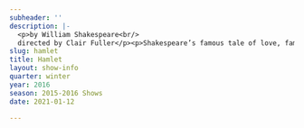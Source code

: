 ```yaml
---
subheader: ''
description: |-
  <p>by William Shakespeare<br/>
  directed by Clair Fuller</p><p>Shakespeare’s famous tale of love, family, honor and murder has been told across the world in many styles, but rarely is the titular character played by a woman.  In Clair Fuller’s production, Hamlet and Horatio have been cast as women to bring to the forefront the themes of gender and power already in place in Shakespeare’s timeless story of thwarted love, quests for justice and tragic end.</p><p><strong>Eloise Hyman</strong> (Hamlet) is a third-year Jewish Studies major. Previous UT credits include: Ruth in <em>The Effect of Gamma Rays on Man in the Moon Marigolds, </em>Venticcello in <em>Amadeus, </em>Nell in <em>Endgame, </em>Hippolyta &amp; Peaseblossom in <em>Midsummer, </em>and Candy Cotton in <em>Barely There</em>, a Musical Theater Workshop.</p><p><strong>Dee Nitz</strong> (Gertrude) is a third-year Theater and Performance Studies major. Their previous acting roles with UT include <em>Cowboy Mouth</em> (Lobsterman) and Workshops (<em>Angels in America</em>: Prior). They have also performed in <em>The Resurrection</em>, directed twice for Theater[24], devised and acted in <em>Christmas with the Hoppenstedts</em> (Mirror) in Berlin, and are a member of the 28th Generation of Off-Off Campus. In addition, they are excited to return to UT Committee this upcoming quarter. This is their first production with the Dean's Men, and they are absolutely thrilled.</p><p><strong>Margaret Glazier</strong> (Claudius) is a first-year in the College majoring in Political Science and English Literature. This is her first time in a Univeristy Theater production.</p> <p><strong>Margot Carlson</strong> (Horatio) is a first-year student. This is her first acting credit at the University. Previous acting credits include <em>The Sound of Music</em> (Maria), <em>The Secret Garden </em>(Martha), <em>Eurydice </em>(Orpheus), <em>As You Like It</em> (Rosalind), <em>A Midsummer Night's Dream </em>(Helena), and <em>A Winter's Tale</em> (Perdita).</p><p><strong>Shubhra Murarka</strong> (Ophelia) is a fourth-year in the College. Previous acting credits include New Work Week, Workshops (<em>The Fear</em>), and <em>The Effect of Gamma Rays on Man-in-the-Moon Marigolds</em>. She joined the Dean's Men as an assistant to the props master on <em>Midsummer's Night Dream</em>.</p><p><strong>Chase Woods</strong> (Laertes) is a third-year in the College majoring in Public Policy with a focus in Urban Education. He has previously worked on <em>Love's Labours Lost</em> (Ferdinand), <em>Henry V </em>(Henry), and <em>Sure Thing </em>(someone). Chase is also the Social Chair for the Dean's Men.</p> <p><strong>Quinn Kane</strong> (Polonius) is a first-year Classics Major. Previous UT credits include <em>Urinetown </em>(Bobby). This is Quinn's first Dean's Men show!</p><p><strong>Jakob Solheim</strong> (Rosencrantz) is a second-year Economics and Public Policy major in the College. He is delighted to act in his third Dean's Men show, having previously appeared in <em>Twelfth Night </em>(Sir Andrew) and <em>Love's Labour's Lost </em>(Anthony Dull, Mercade). Other credits include NWW, UT's <em>Amadeus</em> (Ensemble) and CES's <em>Life of Galileo</em> (Galileo).</p><p><strong>Emily Lovett </strong>(Guildenstern) is a first-year in the College majoring in English and Music. This is her first UT show.</p><p><strong>Emma Glass </strong>(Osric/Clown 1/Player 3) is a third-year Political Science major. Previous acting credits include University Theater's <em>The Effect of Gamma Rays on Man in the Moon Marigolds</em> (Janice, Nanny) and <em>Miss Julie </em>(Mother). Emma also performs with the Classical Entertainment Society, Le Vox and Vorris Circus, and University Ballet.</p> <p><strong>Gabriel Rourke </strong>(Marcellus, Player 1, and Clown 2) is a first-year, planning to major in Mathematics, Physics, Economics, or Political Science, or something. This is Gabe's first play at UChicago.</p><p><strong>Remy Solomon </strong>(Bernardo/Player 2/Priest) is a second-year Interdisciplinary Humanities major with no previous theater experience.</p><p> </p><p><strong>Clair Fuller </strong>(Director) is a fourth-year in the College majoring in Gender &amp; Sexuality Studies and English. <em>Hamlet</em> is their first directing experience, having previously performed with UT, the Dean's Men, and other campus performing groups. Previous acting credits consist mainly of evil men, including <em>Urinetown </em>(Mr. McQueen), <em>The Tempest </em>(Antonio), <em>Richard II </em>(Northumberland), and <em>Much Ado About Nothing </em>("Donna Joan"/Don Jon).</p><p><strong>Lauren Eames </strong>(Production Manager) is a third year Religious Studies Major with a minor in Art History. For University Theater: <em>Hamlet </em>(PM); <em>Richard II </em>(PM); <em>Endgame</em> (LD); <em>Buried in Bughouse Square: A Studs Terkel Circus</em> (ME); <em>Godspell</em> (ME); <em>Fool For Love</em> (ME); <em>The Hamletmachine</em> (ALD). For UofC Commedia: <em>Bang in the Night</em> (Director), <em>Ensemble </em>(Pantalone), Production Manager. For Other Groups: Theater[24] (Curator); Le Vorris &amp; Vox: <em>Oz</em> (LD and general tech); UChicago MAYA: <em>Empowerment</em> (LD and general tech). She is also a member of Tech Staff.</p><p><strong>Edwin Gavis</strong> (Set Designer) is a first-year student in the College. Previous work with UT includes <em>Miss Julie</em> (Master Carpenter).</p><p><strong>Peyton Walker </strong>(Costume Designer) is a second-year DOVA and Art History major in the college. This is her first time Head Costume Designing, but she as previously assistant designed for <em>The Effects of Gamma Rays on Man-on-the-Moon Marigolds</em>. Previous acting experience with the Dean's Men includes <em>Love's Labor's Lost</em> (Katherine). Other productions Peyton was a part of include <em>Wild Party</em> (Kate), <em>Amadeus</em> (Katherina), <em>House of Cards</em>, and <em>Wittgenstein's Mistress</em> (Kate).</p><p><strong>Rob Geada</strong> (Sound Design) is a third-year majoring in Physics. His previous credits include <em>Krapp's Last Tape</em> and <em>Henry V </em>(both sound design), as well as <em>Much Ado About Nothing</em> (Claudio).</p><p><strong>Julianna St. Onge</strong> (Props Designer) is a fourth-year in the College majoring in Sociology. Previous theatre credits include being an ensemble member of the Vagina Monologues, stage-managing for CES's 2013 production of <em>Tiresias</em>, and Clair Fuller's roommate.</p> <p><strong>Daniel Heins </strong>(Master Carpenter) is a Dean's Man, who one way or another works set and/or lights.</p><p><strong>Chaucey Slagel</strong> (Asst. Director) is a third-year in the College.</p><p><strong>Zoe Berra </strong>(Asst. Production Manager) is a third-year Computer Science major in the College. Zoe is on the board of Le Vorris and Vox Circus' and has performed in their productions of <em>Oz</em>, <em>Sandman</em>, and <em>Winter's Thaw</em> (choreography).</p><p><strong>Jay Bach </strong>(Asst. Lighting Designer) is a fourth-year majoring in Gender and Sexuality studies. This is their first show with UT.</p><p><strong>Talia Friedland</strong> (Asst. Costume Designer) is a first-year in the College majoring in Visual Arts and History. This is her first time participating in theater.</p><p><strong>Larkin Smith</strong> (Asst. Props Designer) is a first-year prospective Philosophy major. This is her first time on Staff, yet this is her second show with UT, as she previously acted in <em>Urinetown</em> (Soupy Sue). You can see her perform with the University's co-ed a cappella group 'The Ransom Notes'.</p><p><strong>Christian Nicholas Castro Romero</strong> (Asst. Set Designer) is a second-year, Psychology and TAPS major. He is the Assistant Scenic Designer for <em>Hamlet</em>. High school credits include <em>Little Shop of Horrors, Antigone, Guys &amp; Dolls,</em> and <em>Our Town</em>. He served as Stage Mgr., Light and Sound Board Op, Stage Hand and actor (<em>Nicely-Nicely Johnson</em>). UT and other on campus theatrical group credits include <em>Macbeth</em> (Sound Asst.), <em>Cowboy Mouth</em> (Sound Asst.), CES's <em>Frankenstein</em> (Sound Designer), Logan's Puppet Festival: <em>The Temp</em> (Light Asst.), Dean's Men's <em>Love's Labour's Lost</em> (Light Asst. &amp; Asst. Stage Mgr.), Commedia’s<em> Freudzen</em> (Sound Designer), CES's <em>Haunted House</em> (Scenic Designer), <em>The Effect of Gamma Rays on Man-in-the-Moon Marigolds</em> (Asst. Props), <em>Urinetown</em> (Sound Asst.), Maroon TV’s <em>Singularity</em> (Props Designer), Weekend of Workshops: <em>Almondseed/Almondella</em> (Director and Playwright), <em>Belleville</em> (Asst. Sound), and <em>The Girls Show</em> (Performer).</p><p><strong>Tiffany "Tippo" Wang </strong>(Tech Staff Liaison) is a third-year Psychology major.</p>
slug: hamlet
title: Hamlet
layout: show-info
quarter: winter
year: 2016
season: 2015-2016 Shows
date: 2021-01-12

---
```

